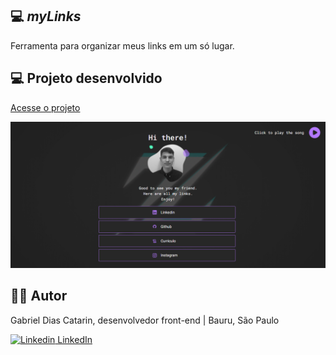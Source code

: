 ## 💻 _myLinks_

Ferramenta para organizar meus links em um só lugar.

## 💻  Projeto desenvolvido
<a href="https://gabrieldiasdev.github.io/myLinks/" target="_blank">Acesse o projeto</a>

<img src="assets/img/readme_img.png" />

## 👨‍💻 Autor
 

Gabriel Dias Catarin, desenvolvedor front-end | Bauru, São Paulo

[![Linkedin](https://i.stack.imgur.com/gVE0j.png) LinkedIn](https://www.linkedin.com/in/gabriel-dias-260857207/)
&nbsp;